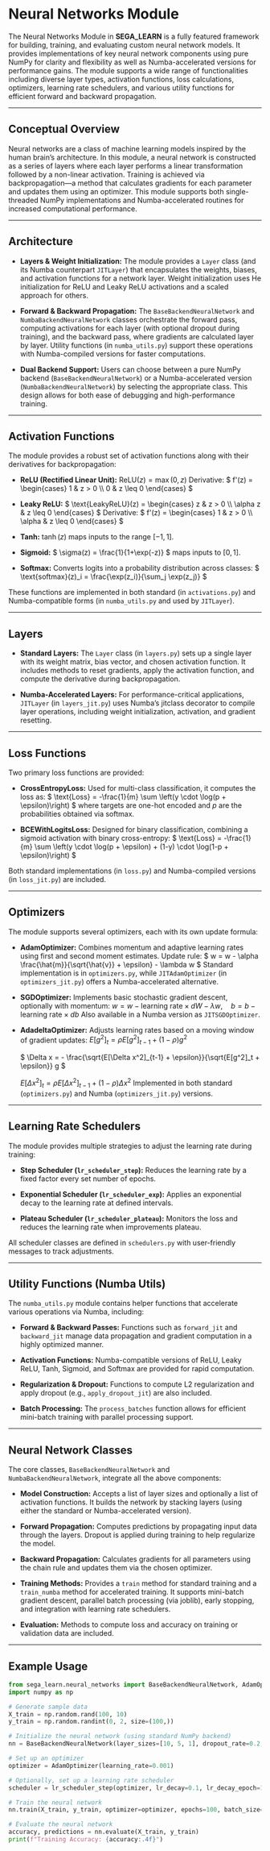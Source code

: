 # Neural Networks Module

The Neural Networks Module in **SEGA_LEARN** is a fully featured framework for building, training, and evaluating custom neural network models. It provides implementations of key neural network components using pure NumPy for clarity and flexibility as well as Numba-accelerated versions for performance gains. The module supports a wide range of functionalities including diverse layer types, activation functions, loss calculations, optimizers, learning rate schedulers, and various utility functions for efficient forward and backward propagation.

---

## Conceptual Overview

Neural networks are a class of machine learning models inspired by the human brain’s architecture. In this module, a neural network is constructed as a series of layers where each layer performs a linear transformation followed by a non-linear activation. Training is achieved via backpropagation—a method that calculates gradients for each parameter and updates them using an optimizer. This module supports both single-threaded NumPy implementations and Numba-accelerated routines for increased computational performance.

---

## Architecture

- **Layers & Weight Initialization:**
  The module provides a `Layer` class (and its Numba counterpart `JITLayer`) that encapsulates the weights, biases, and activation functions for a network layer. Weight initialization uses He initialization for ReLU and Leaky ReLU activations and a scaled approach for others.

- **Forward & Backward Propagation:**
  The `BaseBackendNeuralNetwork` and `NumbaBackendNeuralNetwork` classes orchestrate the forward pass, computing activations for each layer (with optional dropout during training), and the backward pass, where gradients are calculated layer by layer. Utility functions (in `numba_utils.py`) support these operations with Numba-compiled versions for faster computations.

- **Dual Backend Support:**
  Users can choose between a pure NumPy backend (`BaseBackendNeuralNetwork`) or a Numba-accelerated version (`NumbaBackendNeuralNetwork`) by selecting the appropriate class. This design allows for both ease of debugging and high-performance training.

---

## Activation Functions

The module provides a robust set of activation functions along with their derivatives for backpropagation:

- **ReLU (Rectified Linear Unit):**
  $` \text{ReLU}(z) = \max(0, z) `$
  Derivative: $` f'(z) = \begin{cases} 1 & z > 0 \\ 0 & z \leq 0 \end{cases} `$

- **Leaky ReLU:**
  $` \text{LeakyReLU}(z) = \begin{cases} z & z > 0 \\ \alpha z & z \leq 0 \end{cases} `$
  Derivative: $` f'(z) = \begin{cases} 1 & z > 0 \\ \alpha & z \leq 0 \end{cases} `$

- **Tanh:**
  $` \tanh(z) `$ maps inputs to the range $`[-1, 1] `$.

- **Sigmoid:**
  $` \sigma(z) = \frac{1}{1+\exp(-z)} `$ maps inputs to $`[0, 1] `$.

- **Softmax:**
  Converts logits into a probability distribution across classes:
  $` \text{softmax}(z)_i = \frac{\exp(z_i)}{\sum_j \exp(z_j)} `$

These functions are implemented in both standard (in `activations.py`) and Numba-compatible forms (in `numba_utils.py` and used by `JITLayer`).

---

## Layers

- **Standard Layers:**
  The `Layer` class (in `layers.py`) sets up a single layer with its weight matrix, bias vector, and chosen activation function. It includes methods to reset gradients, apply the activation function, and compute the derivative during backpropagation.

- **Numba-Accelerated Layers:**
  For performance-critical applications, `JITLayer` (in `layers_jit.py`) uses Numba’s jitclass decorator to compile layer operations, including weight initialization, activation, and gradient resetting.

---

## Loss Functions

Two primary loss functions are provided:

- **CrossEntropyLoss:**
  Used for multi-class classification, it computes the loss as:
  $` \text{Loss} = -\frac{1}{m} \sum \left(y \cdot \log(p + \epsilon)\right) `$
  where targets are one-hot encoded and $` p `$ are the probabilities obtained via softmax.

- **BCEWithLogitsLoss:**
  Designed for binary classification, combining a sigmoid activation with binary cross-entropy:
  $` \text{Loss} = -\frac{1}{m} \sum \left(y \cdot \log(p + \epsilon) + (1-y) \cdot \log(1-p + \epsilon)\right) `$

Both standard implementations (in `loss.py`) and Numba-compiled versions (in `loss_jit.py`) are included.

---

## Optimizers

The module supports several optimizers, each with its own update formula:

- **AdamOptimizer:**
  Combines momentum and adaptive learning rates using first and second moment estimates.
  Update rule:
  $` w = w - \alpha \frac{\hat{m}}{\sqrt{\hat{v}} + \epsilon} - \lambda w `$
  Standard implementation is in `optimizers.py`, while `JITAdamOptimizer` (in `optimizers_jit.py`) offers a Numba-accelerated alternative.

- **SGDOptimizer:**
  Implements basic stochastic gradient descent, optionally with momentum:
  $` w = w - \text{learning rate} \times dW - \lambda w, \quad b = b - \text{learning rate} \times db `$
  Also available in a Numba version as `JITSGDOptimizer`.

- **AdadeltaOptimizer:**
  Adjusts learning rates based on a moving window of gradient updates:
  $` E[g^2]_t = \rho E[g^2]_{t-1} + (1 - \rho) g^2 `$

  $` \Delta x = - \frac{\sqrt{E[\Delta x^2]_{t-1} + \epsilon}}{\sqrt{E[g^2]_t + \epsilon}} g `$

  $` E[\Delta x^2]_t = \rho E[\Delta x^2]_{t-1} + (1 - \rho) \Delta x^2 `$
  Implemented in both standard (`optimizers.py`) and Numba (`optimizers_jit.py`) versions.

---

## Learning Rate Schedulers

The module provides multiple strategies to adjust the learning rate during training:

- **Step Scheduler (`lr_scheduler_step`):**
  Reduces the learning rate by a fixed factor every set number of epochs.

- **Exponential Scheduler (`lr_scheduler_exp`):**
  Applies an exponential decay to the learning rate at defined intervals.

- **Plateau Scheduler (`lr_scheduler_plateau`):**
  Monitors the loss and reduces the learning rate when improvements plateau.

All scheduler classes are defined in `schedulers.py` with user-friendly messages to track adjustments.

---

## Utility Functions (Numba Utils)

The `numba_utils.py` module contains helper functions that accelerate various operations via Numba, including:

- **Forward & Backward Passes:**
  Functions such as `forward_jit` and `backward_jit` manage data propagation and gradient computation in a highly optimized manner.

- **Activation Functions:**
  Numba-compatible versions of ReLU, Leaky ReLU, Tanh, Sigmoid, and Softmax are provided for rapid computation.

- **Regularization & Dropout:**
  Functions to compute L2 regularization and apply dropout (e.g., `apply_dropout_jit`) are also included.

- **Batch Processing:**
  The `process_batches` function allows for efficient mini-batch training with parallel processing support.

---

## Neural Network Classes

The core classes, `BaseBackendNeuralNetwork` and `NumbaBackendNeuralNetwork`, integrate all the above components:

- **Model Construction:**
  Accepts a list of layer sizes and optionally a list of activation functions. It builds the network by stacking layers (using either the standard or Numba-accelerated version).

- **Forward Propagation:**
  Computes predictions by propagating input data through the layers. Dropout is applied during training to help regularize the model.

- **Backward Propagation:**
  Calculates gradients for all parameters using the chain rule and updates them via the chosen optimizer.

- **Training Methods:**
  Provides a `train` method for standard training and a `train_numba` method for accelerated training. It supports mini-batch gradient descent, parallel batch processing (via joblib), early stopping, and integration with learning rate schedulers.

- **Evaluation:**
  Methods to compute loss and accuracy on training or validation data are included.

---

## Example Usage

```python
from sega_learn.neural_networks import BaseBackendNeuralNetwork, AdamOptimizer, lr_scheduler_step
import numpy as np

# Generate sample data
X_train = np.random.rand(100, 10)
y_train = np.random.randint(0, 2, size=(100,))

# Initialize the neural network (using standard NumPy backend)
nn = BaseBackendNeuralNetwork(layer_sizes=[10, 5, 1], dropout_rate=0.2, reg_lambda=0.01)

# Set up an optimizer
optimizer = AdamOptimizer(learning_rate=0.001)

# Optionally, set up a learning rate scheduler
scheduler = lr_scheduler_step(optimizer, lr_decay=0.1, lr_decay_epoch=10)

# Train the neural network
nn.train(X_train, y_train, optimizer=optimizer, epochs=100, batch_size=32, lr_scheduler=scheduler)

# Evaluate the neural network
accuracy, predictions = nn.evaluate(X_train, y_train)
print(f"Training Accuracy: {accuracy:.4f}")
```
